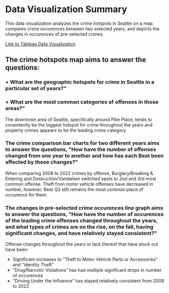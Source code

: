 # Data Visualization Summary

This data visualization analyzes the crime hotspots in Seattle on a map, compares crime occurences between two selected years, and depicts the changes in occurences of pre-selected crimes.

[Link to Tableau Data Visualization](https://public.tableau.com/views/Datathon2023DataViz/CrimeHotspotMap?:language=en-US&publish=yes&:display_count=n&:origin=viz_share_link)

## The crime hotspots map aims to answer the questions:
### + What are the geographic hotspots for crime in Seattle in a particular set of years?"
### + What are the most common categories of offenses in those areas?"
The downtown area of Seattle, specifically around Pike Place, tends to consistently be the biggest hotspot for crime throughout the years and property crimes appears to be the leading crime category.

### The crime comparison bar charts for two different years aims to answer the questions, "How have the number of offenses changed from one year to another and how has each Beat been affected by those changes?"
When comparing 2008 to 2022 crimes by offense, Burglary/Breaking & Entering and Destruction/Vandalism switched spots to 2nd and 3rd most common offense. Theft from motor vehicle offenses have decreased in number, however, Beat Q3 still remains the most common place of occurence for them.

### The changes in pre-selected crime occurences line graph aims to answer the questions, "How have the number of occurences of the leading crime offenses changed throughout the years, and what types of crimes are on the rise, on the fall, having significant changes, and have relatively stayed consistent?"
Offense changes throughout the years or lack thereof that have stuck out have been:
+ Significant increases to "Theft to Motor Vehicle Parts or Accessories" and "Identity Theft"
+ "Drug/Narcotic Violations" has had multiple significant drops in number of occurences
+ "Driving Under the Influence" has stayed relatively consistent from 2008 to 2022
